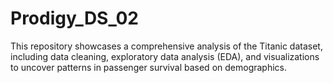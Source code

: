 # Prodigy_DS_02
This repository showcases a comprehensive analysis of the Titanic dataset, including data cleaning, exploratory data analysis (EDA), and visualizations to uncover patterns in passenger survival based on demographics.
